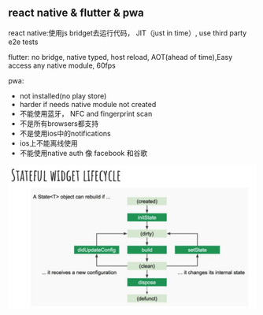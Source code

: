 ## react native & flutter & pwa
react native:使用js bridget去运行代码， JIT（just in time）, use third party e2e tests

flutter: no bridge, native typed, host reload, AOT(ahead of time),Easy access any native module, 60fps

pwa: 
- not installed(no play store)
- harder if needs native module not created
- 不能使用蓝牙， NFC and fingerprint scan
- 不是所有browsers都支持
- 不是使用ios中的notifications
- ios上不能离线使用
- 不能使用native auth 像 facebook 和谷歌

![avatar](./images/statefullwidget_lifecycle.png)




